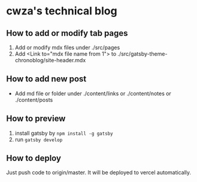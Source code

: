 # cwza's technical blog

## How to add or modify tab pages
1. Add or modify mdx files under ./src/pages
2. Add \<Link to="mdx file name from 1"> to ./src/gatsby-theme-chronoblog/site-header.mdx 

## How to add new post
* Add md file or folder under ./content/links or ./content/notes or ./content/posts

## How to preview
1. install gatsby by `npm install -g gatsby`
2. run `gatsby develop`

## How to deploy
Just push code to origin/master. It will be deployed to vercel automatically.